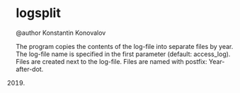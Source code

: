 # logsplit

@author Konstantin Konovalov

The program copies the contents of the log-file into separate files by year.
The log-file name is specified in the first parameter (default: access_log).
Files are created next to the log-file.
Files are named with postfix: Year-after-dot.

2019.
